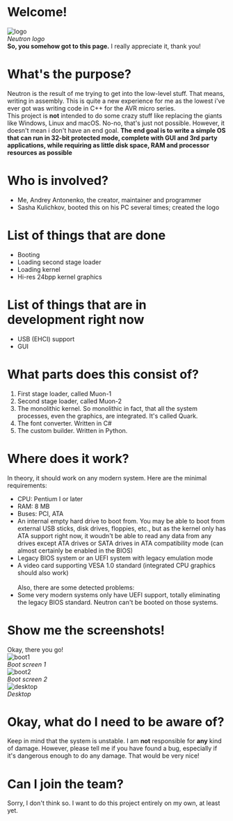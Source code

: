 # Welcome!
![logo](https://github.com/portasynthinca3/neutron/blob/master/gfx/logo_cut.png "logo")\
*Neutron logo*\
**So, you somehow got to this page.** I really appreciate it, thank you!
# What's the purpose?
Neutron is the result of me trying to get into the low-level stuff. That means, writing in assembly. This is quite a new
experience for me as the lowest i've ever got was writing code in C++ for the AVR micro series.\
This project is **not** intended to do some crazy stuff like replacing the giants like Windows, Linux and macOS. No-no, that's just not possible. However, it doesn't mean i don't have an end goal. **The end goal is to write a simple OS that can run in 32-bit protected mode, complete with GUI and 3rd party applications, while requiring as little disk space, RAM and processor resources as possible**
# Who is involved?
* Me, Andrey Antonenko, the creator, maintainer and programmer
* Sasha Kulichkov, booted this on his PC several times; created the logo
# List of things that are done
* Booting
* Loading second stage loader
* Loading kernel
* Hi-res 24bpp kernel graphics
# List of things that are in development right now
* USB (EHCI) support
* GUI
# What parts does this consist of?
1. First stage loader, called Muon-1
2. Second stage loader, called Muon-2
3. The monolithic kernel. So monolithic in fact, that all the system processes, even the graphics, are integrated. It's called Quark.
4. The font converter. Written in C#
5. The custom builder. Written in Python.
# Where does it work?
In theory, it should work on any modern system. Here are the minimal requirements:
* CPU: Pentium I or later
* RAM: 8 MB
* Buses: PCI, ATA
* An internal empty hard drive to boot from. You may be able to boot from external USB sticks, disk drives, floppies, etc., but
as the kernel only has ATA support right now, it woudn't be able to read any data from any drives except ATA drives or SATA
drives in ATA compatibility mode (can almost certainly be enabled in the BIOS)
* Legacy BIOS system or an UEFI system with legacy emulation mode
* A video card supporting VESA 1.0 standard (integrated CPU graphics should also work)\
\
Also, there are some detected problems:
* Some very modern systems only have UEFI support, totally eliminating the legacy BIOS standard. Neutron can't be booted on those systems.
# Show me the screenshots!
Okay, there you go!\
![boot1](https://github.com/portasynthinca3/neutron/blob/master/screens/boot_1.png "boot1")\
*Boot screen 1*\
![boot2](https://github.com/portasynthinca3/neutron/blob/master/screens/boot_2.png "boot2")\
*Boot screen 2*\
![desktop](https://github.com/portasynthinca3/neutron/blob/master/screens/desktop.png "desktop")\
*Desktop*
# Okay, what do I need to be aware of?
Keep in mind that the system is unstable. I am **not** responsible for **any** kind of damage.
However, please tell me if you have found a bug, especially if it's dangerous enough to do any damage. That would be very nice!
# Can I join the team?
Sorry, I don't think so. I want to do this project entirely on my own, at least yet.
